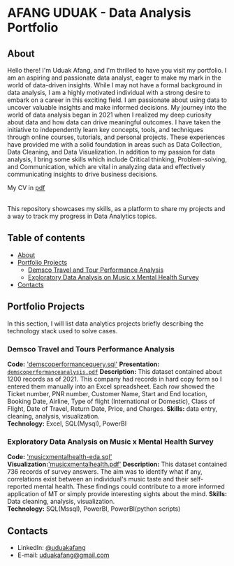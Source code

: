# AFANG UDUAK - Data Analysis Portfolio 

## About

Hello there! I'm Uduak Afang, and I'm thrilled to have you visit my portfolio.
I am an aspiring and passionate data analyst, eager to make my mark in the world of data-driven insights. While I may not have a formal background in data analysis, I am a highly motivated individual with a strong desire to embark on a career in this exciting field. I am passionate about using data to uncover valuable insights and make informed decisions. 
  My journey into the world of data analysis began in 2021 when I realized my deep curiosity about data and how data can drive meaningful outcomes. I have taken the initiative to independently learn key concepts, tools, and techniques through online courses, tutorials, and personal projects.
		These experiences have provided me with a solid foundation in areas such as Data Collection, Data Cleaning, and Data Visualization.
		In addition to my passion for data analysis, I bring some skills which include Critical thinking, Problem-solving, and Communication, which are vital in analyzing data and effectively communicating insights to drive business decisions.<p>

My CV in [pdf](https://github.com/UduakAfang/Portfolio/blob/main/Uduak%20Afang%20CV.pdf) 

<br>
This repository showcases my skills, as a platform to share my projects and a way to track my progress in Data Analytics topics.  
<br>
  

## Table of contents
- [About](#about)
- [Portfolio Projects](#portfolio-projects)
	+ [Demsco Travel and Tour Performance Analysis](#demsco-travel-and-tours-performance-analysis)
	+ [Exploratory Data Analysis on Music x Mental Health Survey](#exploratory-data-analysis-on-music-x-mental-health-survey)
- [Contacts](#contacts)

## Portfolio Projects
In this section, I will list data analytics projects briefly describing the technology stack used to solve cases.

### Demsco Travel and Tours Performance Analysis
**Code:** ['demscoperformancequery.sql'](https://github.com/UduakAfang/Portfolio/blob/main/demscoperformancequery.sql)
**Presentation:** [`demscoperformanceanalysis.pdf`](https://github.com/UduakAfang/Portfolio/blob/main/Performance%20Analysis%20Slide.pdf)
**Description:** This dataset contained about 1200 records as of 2021. This company had records in hard copy form so I entered them manually into an Excel spreadsheet.
Each row showed the Ticket number, PNR number, Customer Name, Start and End location, Booking Date, Airline, Type of flight (International or Domestic), Class of Flight, Date of Travel, Return Date, Price, and Charges. 
**Skills:** data entry, cleaning, analysis, visualization.  
**Technology:** Excel, SQL(Mysql), PowerBI


### Exploratory Data Analysis on Music x Mental Health Survey
**Code:** ['musicxmentalhealth-eda.sql'](https://github.com/UduakAfang/Portfolio/blob/main/Music%20Therapy%20Query.sql)
**Visualization:**['musicxmentalhealth.pdf'](https://github.com/UduakAfang/Portfolio/blob/main/Music%26Mental%20Health%20EDA%20Visualization.pdf)
**Description:** This dataset contained 736 records of survey answers. The aim was to identify what if any, correlations exist between an individual's music taste and their self-reported mental health. These findings could contribute to a more informed application of MT or simply provide interesting sights about the mind. 
**Skills:** Data cleaning, analysis, visualization.  
**Technology:** SQL(Mssql), PowerBI, PowerBI(python scripts)




## Contacts
- LinkedIn: [@uduakafang](https://www.linkedin.com/in/uduakafang)
- E-mail: uduakafang@gmail.com
